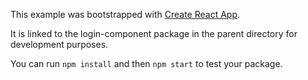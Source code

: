 This example was bootstrapped with [Create React App](https://github.com/facebook/create-react-app).

It is linked to the login-component package in the parent directory for development purposes.

You can run `npm install` and then `npm start` to test your package.
